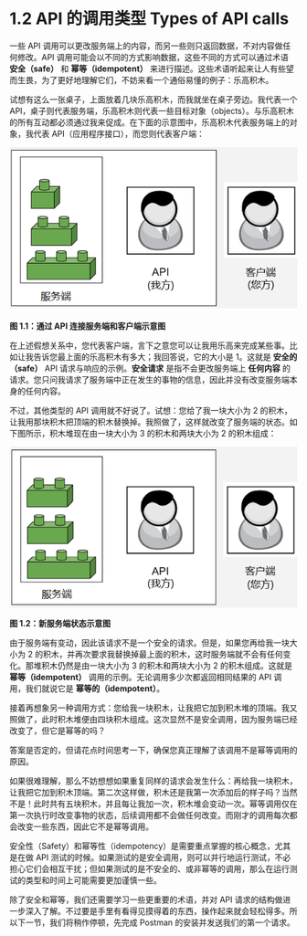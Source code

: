 # 1.2 API 的调用类型 Types of API calls

一些 API 调用可以更改服务端上的内容，而另一些则只返回数据，不对内容做任何修改。API 调用可能会以不同的方式影响数据，这些不同的方式可以通过术语 **安全（safe）** 和 **幂等（idempotent）** 来进行描述。这些术语听起来让人有些望而生畏，为了更好地理解它们，不妨来看一个通俗易懂的例子：乐高积木。

试想有这么一张桌子，上面放着几块乐高积木，而我就坐在桌子旁边。我代表一个 API，桌子则代表服务端，乐高积木则代表一些目标对象（objects）。与乐高积木的所有互动都必须通过我来促成。在下面的示意图中，乐高积木代表服务端上的对象，我代表 API（应用程序接口），而您则代表客户端：

![图 1.1：通过 API 连接服务端和客户端示意图](../assets/1.1.1.png)

**图 1.1：通过 API 连接服务端和客户端示意图**

在上述假想关系中，您代表客户端，言下之意您可以让我用乐高来完成某些事。比如让我告诉您最上面的乐高积木有多大；我回答说，它的大小是 1。这就是 **安全的（safe）** API 请求与响应的示例。**安全请求** 是指不会更改服务端上 **任何内容** 的请求。您只问我请求了服务端中正在发生的事物的信息，因此并没有改变服务端本身的任何内容。

不过，其他类型的 API 调用就不好说了。试想：您给了我一块大小为 2 的积木，让我用那块积木把顶端的积木替换掉。我照做了，这样就改变了服务端的状态。如下图所示，积木堆现在由一块大小为 3 的积木和两块大小为 2 的积木组成：

![图 1.2：新服务端状态示意图](../assets/1.2.1.png)

**图 1.2：新服务端状态示意图**

由于服务端有变动，因此该请求不是一个安全的请求。但是，如果您再给我一块大小为 2 的积木，并再次要求我替换掉最上面的积木，这时服务端就不会有任何变化。那堆积木仍然是由一块大小为 3 的积木和两块大小为 2 的积木组成。这就是 **幂等（idempotent）** 调用的示例。无论调用多少次都返回相同结果的 API 调用，我们就说它是 **幂等的（idempotent）**。

接着再想象另一种调用方式：您给我一块积木，让我把它加到积木堆的顶端。我又照做了，此时积木堆便由四块积木组成。这次显然不是安全调用，因为服务端已经改变了，但它是幂等的吗？

答案是否定的，但请花点时间思考一下，确保您真正理解了该调用不是幂等调用的原因。

如果很难理解，那么不妨想想如果重复同样的请求会发生什么：再给我一块积木，让我把它加到积木顶端。第二次这样做，积木还是我第一次添加后的样子吗？当然不是！此时共有五块积木，并且每让我加一次，积木堆会变动一次。幂等调用仅在第一次执行时改变事物的状态，后续调用都不会做任何改变。而刚才的调用每次都会改变一些东西，因此它不是幂等调用。

安全性（Safety）和幂等性（idempotency）是需要重点掌握的核心概念，尤其是在做 API 测试的时候。如果测试的是安全调用，则可以并行地运行测试，不必担心它们会相互干扰；但如果测试的是不安全的、或非幂等的调用，那么在运行测试的类型和时间上可能需要更加谨慎一些。

除了安全和幂等，我们还需要学习一些更重要的术语，并对 API 请求的结构做进一步深入了解。不过要是手里有看得见摸得着的东西，操作起来就会轻松得多。所以下一节，我们将稍作停顿，先完成 Postman 的安装并发送我们的第一个请求。

